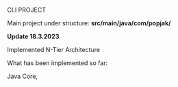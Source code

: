 

CLI PROJECT

Main project under structure:   **src/main/java/com/popjak/**




**Update 18.3.2023**

Implemented N-Tier Architecture



What has been implemented so far:  

Java Core, 
